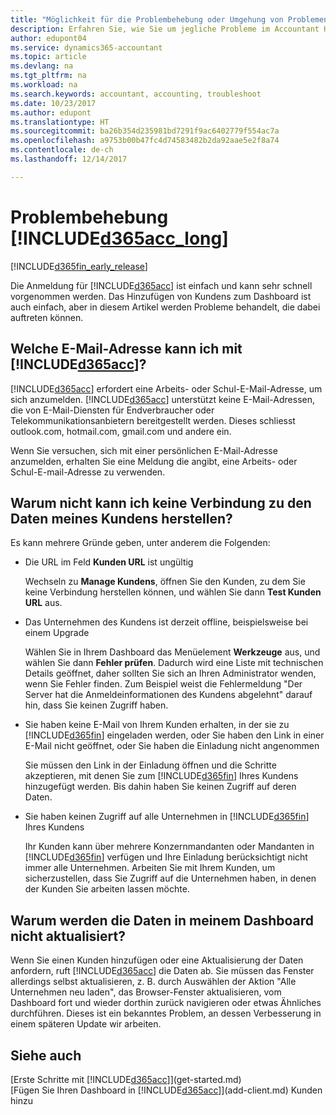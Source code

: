 ```yaml
---
title: "Möglichkeit für die Problembehebung oder Umgehung von Problemen | Microsoft Docs"
description: Erfahren Sie, wie Sie um jegliche Probleme im Accountant Hub for Dynamics 365 umgehen.
author: edupont04
ms.service: dynamics365-accountant
ms.topic: article
ms.devlang: na
ms.tgt_pltfrm: na
ms.workload: na
ms.search.keywords: accountant, accounting, troubleshoot
ms.date: 10/23/2017
ms.author: edupont
ms.translationtype: HT
ms.sourcegitcommit: ba26b354d235981bd7291f9ac6402779f554ac7a
ms.openlocfilehash: a9753b00b47fc4d74583482b2da92aae5e2f8a74
ms.contentlocale: de-ch
ms.lasthandoff: 12/14/2017

---
```

# <a name="troubleshooting-included365acclongincludesd365acclongmdmd"></a>Problembehebung [!INCLUDE[d365acc_long](includes/d365acc_long_md.md)]
[!INCLUDE[d365fin_early_release](includes/d365fin_early_release.md.md)]

Die Anmeldung für [!INCLUDE[d365acc](includes/d365acc_md.md)] ist einfach und kann sehr schnell vorgenommen werden. Das Hinzufügen von Kundens zum Dashboard ist auch einfach, aber in diesem Artikel werden Probleme behandelt, die dabei auftreten können.

## <a name="what-email-address-can-i-use-with-included365accincludesd365accmdmd"></a>Welche E-Mail-Adresse kann ich mit [!INCLUDE[d365acc](includes/d365acc_md.md)]?
[!INCLUDE[d365acc](includes/d365acc_md.md)] erfordert eine Arbeits- oder Schul-E-Mail-Adresse, um sich anzumelden. [!INCLUDE[d365acc](includes/d365acc_md.md)] unterstützt keine E-Mail-Adressen, die von E-Mail-Diensten für Endverbraucher oder Telekommunikationsanbietern bereitgestellt werden. Dieses schliesst outlook.com, hotmail.com, gmail.com und andere ein.  

Wenn Sie versuchen, sich mit einer persönlichen E-Mail-Adresse anzumelden, erhalten Sie eine Meldung die angibt, eine Arbeits- oder Schul-E-mail-Adresse zu verwenden.  

## <a name="why-cant-i-connect-to-my-clients-data"></a>Warum nicht kann ich keine Verbindung zu den Daten meines Kundens herstellen?
Es kann mehrere Gründe geben, unter anderem die Folgenden:

- Die URL im Feld **Kunden URL** ist ungültig  

  Wechseln zu **Manage Kundens**, öffnen Sie den Kunden, zu dem Sie keine Verbindung herstellen können, und wählen Sie dann **Test Kunden URL** aus.  
- Das Unternehmen des Kundens ist derzeit offline, beispielsweise bei einem Upgrade

  Wählen Sie in Ihrem Dashboard das Menüelement **Werkzeuge** aus, und wählen Sie dann **Fehler prüfen**. Dadurch wird eine Liste mit technischen Details geöffnet, daher sollten Sie sich an Ihren Administrator wenden, wenn Sie Fehler finden. Zum Beispiel weist die Fehlermeldung "Der Server hat die Anmeldeinformationen des Kundens abgelehnt" darauf hin, dass Sie keinen Zugriff haben.  
- Sie haben keine E-Mail von Ihrem Kunden erhalten, in der sie zu [!INCLUDE[d365fin](includes/d365fin_md.md)] eingeladen werden, oder Sie haben den Link in einer E-Mail nicht geöffnet, oder Sie haben die Einladung nicht angenommen

  Sie müssen den Link in der Einladung öffnen und die Schritte akzeptieren, mit denen Sie zum [!INCLUDE[d365fin](includes/d365fin_md.md)] Ihres Kundens hinzugefügt werden. Bis dahin haben Sie keinen Zugriff auf deren Daten.  
- Sie haben keinen Zugriff auf alle Unternehmen in [!INCLUDE[d365fin](includes/d365fin_md.md)] Ihres Kundens

  Ihr Kunden kann über mehrere Konzernmandanten oder Mandanten in [!INCLUDE[d365fin](includes/d365fin_md.md)] verfügen und Ihre Einladung berücksichtigt nicht immer alle Unternehmen. Arbeiten Sie mit Ihrem Kunden, um sicherzustellen, dass Sie Zugriff auf die Unternehmen haben, in denen der Kunden Sie arbeiten lassen möchte.  

## <a name="why-doesnt-the-data-refresh-in-my-dashboard"></a>Warum werden die Daten in meinem Dashboard nicht aktualisiert?
Wenn Sie einen Kunden hinzufügen oder eine Aktualisierung der Daten anfordern, ruft [!INCLUDE[d365acc](includes/d365acc_md.md)] die Daten ab. Sie müssen das Fenster allerdings selbst aktualisieren, z. B. durch Auswählen der Aktion "Alle Unternehmen neu laden", das Browser-Fenster aktualisieren, vom Dashboard fort und wieder dorthin zurück navigieren oder etwas Ähnliches durchführen. Dieses ist ein bekanntes Problem, an dessen Verbesserung in einem späteren Update wir arbeiten.  

## <a name="see-also"></a>Siehe auch
[Erste Schritte mit [!INCLUDE[d365acc](includes/d365acc_md.md)]](get-started.md)  
[Fügen Sie Ihren Dashboard in [!INCLUDE[d365acc](includes/d365acc_md.md)]](add-client.md) Kunden hinzu  

